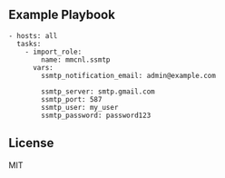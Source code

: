 ## Example Playbook

    - hosts: all
      tasks:
        - import_role:
            name: mmcnl.ssmtp
          vars:
            ssmtp_notification_email: admin@example.com

            ssmtp_server: smtp.gmail.com
            ssmtp_port: 587
            ssmtp_user: my_user
            ssmtp_password: password123

## License

MIT

